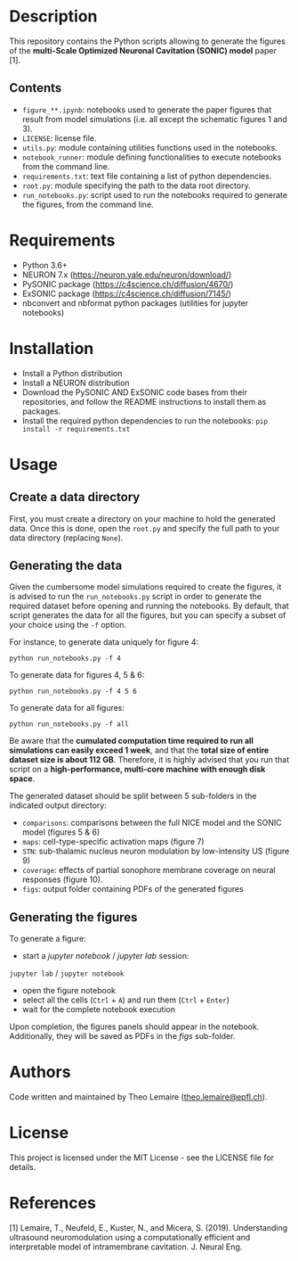 # Description

This repository contains the Python scripts allowing to generate the figures of the **multi-Scale Optimized Neuronal Cavitation (SONIC) model** paper [1].

## Contents

- `figure_**.ipynb`: notebooks used to generate the paper figures that result from model simulations (i.e. all except the schematic figures 1 and 3).
- `LICENSE`: license file.
- `utils.py`: module containing utilities functions used in the notebooks.
- `notebook_runner`: module defining functionalities to execute notebooks from the command line.
- `requirements.txt`: text file containing a list of python dependencies.
- `root.py`: module specifying the path to the data root directory.
- `run_notebooks.py`: script used to run the notebooks required to generate the figures, from the command line.

# Requirements

- Python 3.6+
- NEURON 7.x (https://neuron.yale.edu/neuron/download/)
- PySONIC package (https://c4science.ch/diffusion/4670/)
- ExSONIC package (https://c4science.ch/diffusion/7145/)
- nbconvert and nbformat python packages (utilities for jupyter notebooks)

# Installation

- Install a Python distribution
- Install a NEURON distribution
- Download the PySONIC AND ExSONIC code bases from their repositories, and follow the README instructions to install them as packages.
- Install the required python dependencies to run the notebooks: `pip install -r requirements.txt`

# Usage

## Create a data directory

First, you must create a directory on your machine to hold the generated data. Once this is done, open the `root.py` and specify the full path to your data directory (replacing `None`).

## Generating the data

Given the cumbersome model simulations required to create the figures, it is advised to run the `run_notebooks.py` script in order to generate the required dataset before opening and running the notebooks. By default, that script generates the data for all the figures, but you can specify a subset of your choice using the `-f` option.

For instance, to generate data uniquely for figure 4:
```
python run_notebooks.py -f 4
```

To generate data for figures 4, 5 & 6:
```
python run_notebooks.py -f 4 5 6
```

To generate data for all figures:
```
python run_notebooks.py -f all
```

Be aware that the **cumulated computation time required to run all simulations can easily exceed 1 week**, and that the **total size of entire dataset size is about 112 GB**. Therefore, it is highly advised that you run that script on a **high-performance, multi-core machine with enough disk space**.

The generated dataset should be split between 5 sub-folders in the indicated output directory:
- `comparisons`: comparisons between the full NICE model and the SONIC model (figures 5 & 6)
- `maps`: cell-type-specific activation maps (figure 7)
- `STN`: sub-thalamic nucleus neuron modulation by low-intensity US (figure 9)
- `coverage`: effects of partial sonophore membrane coverage on neural responses (figure 10).
- `figs`: output folder containing PDFs of the generated figures

## Generating the figures

To generate a figure:

- start a *jupyter notebook* / *jupyter lab* session:

`jupyter lab` / `jupyter notebook`

- open the figure notebook
- select all the cells (`Ctrl` + `A`) and run them (`Ctrl` + `Enter`)
- wait for the complete notebook execution

Upon completion, the figures panels should appear in the notebook. Additionally, they will be saved as PDFs in the *figs* sub-folder.

# Authors

Code written and maintained by Theo Lemaire (theo.lemaire@epfl.ch).

# License

This project is licensed under the MIT License - see the LICENSE file for details.

# References

[1] Lemaire, T., Neufeld, E., Kuster, N., and Micera, S. (2019). Understanding ultrasound neuromodulation using a computationally efficient and interpretable model of intramembrane cavitation. J. Neural Eng.